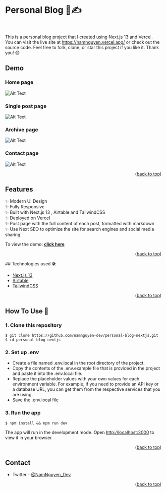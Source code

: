<h1> Personal Blog 📝✍</h1> <br>

This is a personal blog project that I created using Next.js 13 and Vercel. You can visit the live site at https://namnguyen.vercel.app/ or check out the source code. Feel free to fork, clone, or star this project if you like it. Thank you! 😊



## Demo

### Home page

![Alt Text](https://media.giphy.com/media/v1.Y2lkPTc5MGI3NjExMmZiYWI0NWE0NTFmNjQyYWRjZmI5ZjBjNmEyN2YxOWM1YTg5Y2E2MiZlcD12MV9pbnRlcm5hbF9naWZzX2dpZklkJmN0PWc/7CGrdjhDs72sBOQk7A/giphy.gif)

### Single post page

![Alt Text](https://media.giphy.com/media/v1.Y2lkPTc5MGI3NjExMTBmYjNhZmFiOTRlNGE4Y2Q2YTU1OWU2MDE5OTRhZmFmNDJlZWY3YiZlcD12MV9pbnRlcm5hbF9naWZzX2dpZklkJmN0PWc/KYNZKfiH9eJXbPL6bx/giphy.gif)

### Archive page

![Alt Text](https://media.giphy.com/media/v1.Y2lkPTc5MGI3NjExODFlNmM1ZDQyNTg3ZDNhN2Q1OGJjOWUzNjdiMjY2Yjg1NTcwOGEyZiZlcD12MV9pbnRlcm5hbF9naWZzX2dpZklkJmN0PWc/Pkubaba94AnQcoi7YH/giphy.gif)

### Contact page

![Alt Text](https://media.giphy.com/media/v1.Y2lkPTc5MGI3NjExZDllOTM5NmFkMDc3NjEzYjE3ZGFhYzAyY2VhYmU5YTBjODVhZDZiNCZlcD12MV9pbnRlcm5hbF9naWZzX2dpZklkJmN0PWc/UaCgtz0QnF1IWc0kMf/giphy.gif)

<p align="right">(<a href="#top">back to top</a>)</p>

## Features

✨  Modern UI Design\
✨  Fully Responsive\
✨  Built with Next.js 13 , Airtable and TailwindCSS\
✨  Deployed on Vercel\
✨  Post page with the full content of each post, formatted with markdown\
✨  Use Next SEO to optimize the site for search engines and social media sharing



To view the demo: **[click here](https://namnguyen.vercel.app/)**

<p align="right">(<a href="#top">back to top</a>)</p>
## Technologies used 🛠️


* [Next.js 13](https://nextjs.org/docs)
* [Airtable](https://airtable.com/)
* [TailwindCSS](https://tailwindcss.com/)

<p align="right">(<a href="#top">back to top</a>)</p>



## How To Use 🔧

### 1. Clone this repository

```
$ git clone https://github.com/namnguyen-dev/personal-blog-nextjs.git
$ cd personal-blog-nextjs
```

### 2. Set up .env

- Create a file named .env.local in the root directory of the project.
- Copy the contents of the .env.example file that is provided in the project and paste it into the .env.local file.
- Replace the placeholder values with your own values for each environment variable. For example, if you need to provide an API key or a database URL, you can get them from the respective services that you are using.
- Save the .env.local file

### 3. Run the app

```
$ npm install && npm run dev
```


The app will run in the development mode.
Open [http://localhost:3000](http://localhost:3000) to view it in your browser.

<p align="right">(<a href="#top">back to top</a>)</p>

## Contact

- Twitter - [@NamNguyen_Dev](https://twitter.com/NamNguyen_Dev)

<p align="right">(<a href="#top">back to top</a>)</p>